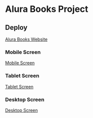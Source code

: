 # Alura Books Project

## Deploy

[Alura Books Website](https://beatrizdaddea.github.io/Alura-Books/)

### Mobile Screen

[Mobile Screen](https://github.com/beatrizdaddea/Alura-Books/assets/79612466/5f1c5d22-87bd-4332-a69e-ce173ac5b5d4)

### Tablet Screen

[Tablet Screen](https://github.com/beatrizdaddea/Alura-Books/assets/79612466/bbda98f1-5fee-41db-af1e-65234cd8380a)

### Desktop Screen

[Desktop Screen](https://github.com/beatrizdaddea/Alura-Books/assets/79612466/a2735df8-5c5f-402f-8629-3c783bafee6b)


